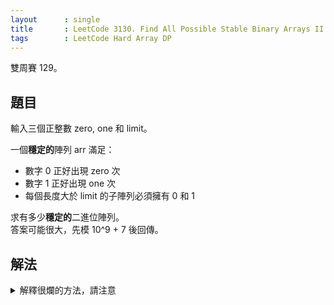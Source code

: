 ```yaml
---
layout      : single
title       : LeetCode 3130. Find All Possible Stable Binary Arrays II
tags        : LeetCode Hard Array DP
---
```

雙周賽 129。

## 題目

輸入三個正整數 zero, one 和 limit。  

一個**穩定的**陣列 arr 滿足：  

- 數字 0 正好出現 zero 次  
- 數字 1 正好出現 one 次  
- 每個長度大於 limit 的子陣列必須擁有 0 和 1  

求有多少**穩定的**二進位陣列。  
答案可能很大，先模 10^9 + 7 後回傳。  

## 解法

<details>
<summary>解釋很爛的方法，請注意</summary>
因為受到 limit 的約束，在 dp 時需要帶一個參數 cnt 來代表連續的次數，才能得知那些選擇不合法。  
但是當 zeor, one <= 1000，光是這兩個的狀態數就高達 N^2，再加上 cnt 肯定沒戲。得想辦法優化掉。  

先來看看不帶 cnt 會多算那些不合法的東西。  
根據定義，dp(i, j, use) 是指當前最後一個數選擇 use 的**合法方案** (第 i + j 個數選 use)。  
既然這些方案是合法的，那他必然要從**合法的子問題**中轉移而來。也就是說，先前的 (i + j - 1) 個數中，最多連續出現 limit 次的相同字元。  

以 limit = 2, dp(3, 1, 0) 為例。  
當前必須選擇 0，而先前的數可能是 0 或 1 結尾。轉移來源有：  
> 以 0 結尾的 dp(2, 1, 0) 有：  
> 010, 100  
> 以 1 結尾的 dp(2, 1, 1) 有：  
> 001  

當前要選的是 0，所以從 1 結尾的方案轉移過來肯定沒問題，反正兩個數不同。  
從 0 轉移就有點問題：  
> 010 變成 0100 合法  
> 100 變成 1000 **不合法**  

---

想了好久，終於想出個自己能夠接受的解釋。  

首先想清楚 dp(i, j, 0) 的定義是什麼？  
填 i 個 0 和 j 個 1 ，且最多連續 limit 次的**合法方案數**。而且最後一個數是選 0。  
> xxx0  

如果從 dp(i - 1, j, k=0/1) 轉移到 dp(i, j, 0) 代表著什麼？  
從填 i - 1 個 0 和 j 個 1 的**所有合法方案**中，在最後面加上一個 0。  
> xx00  
> xx10  

dp(i - 1, j, k=0/1) 又會從各自來源轉移。以此類推，直到數字用完為止。  
> x000  
> x010  
> x100  
> x110  

---

dp(i, j) 的定義是**合法方案數**，這很重要所以一直重複講！！

再次回到 limit = 2, dp(3, 1, 0) 的例子。  
其轉移來源 dp(2, 1, 0) 的**合法方案**有：  
> 010, 100  

其中 100 會轉移過去之後會變成非法，因為他連續超過 limit 次。  
如果 dp(i - 1, j) 是 dp(i, j) 填了一個 0 的方案數，那麼 dp(i, j) 填了 (limit + 1) 個 0 的方案數就是 dp(i - (limit + 1), j)。  
既然已經知道這樣填不合法，那直接把他扣掉就行。  

時間複雜度 O(zero \* one)。  
空間複雜度 O(zero \* one)。  

```python
class Solution:
    def numberOfStableArrays(self, zero: int, one: int, limit: int) -> int:
        MOD = 10 ** 9 + 7
        
        @cache
        def dp(i, j, use):
            if i < 0 or j < 0:
                return 0
            
            if i == 0:
                if use == 1 and j <= limit:
                    return 1
                else:
                    return 0
                
            if j == 0:
                if use == 0 and i <= limit:
                    return 1
                else:
                    return 0
            
            if use == 0: # use 0 
                res = dp(i - 1, j, 0) + dp(i - 1, j, 1) 
                res -= dp(i - (limit + 1), j, 1) # no more than limit 
            else: # use 1
                res = dp(i, j - 1, 0) + dp(i, j - 1, 1)
                res -= dp(i, j - (limit + 1), 0) # no more than limit 
            return res % MOD
        
        ans = dp(zero, one, 0) + dp(zero, one, 1)
        dp.cache_clear()
        
        return ans % MOD
```

</details>
